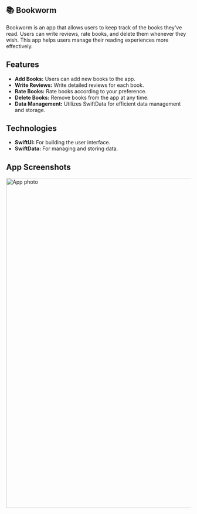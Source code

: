 ## 📚 Bookworm
Bookworm is an app that allows users to keep track of the books they've read. Users can write reviews, rate books, and delete them whenever they wish. This app helps users manage their reading experiences more effectively.

## Features

- **Add Books:** Users can add new books to the app.
- **Write Reviews:** Write detailed reviews for each book.
- **Rate Books:** Rate books according to your preference.
- **Delete Books:** Remove books from the app at any time.
- **Data Management:** Utilizes SwiftData for efficient data management and storage.

## Technologies

- **SwiftUI:** For building the user interface.
- **SwiftData:** For managing and storing data.

## App Screenshots
<img src="bookworm.png" alt="App photo"  style="width: 900px;">
